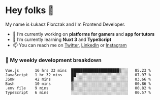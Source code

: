 # Hey folks 👋

My name is Łukasz Florczak and I'm Frontend Developer. 

- 🔭 I’m currently working on **platforms for gamers** and **app for tutors**
- 🌱 I’m currently learning **Nuxt 3** and **TypeScript**
- 📫 You can reach me on [Twitter](https://twitter.com/lukaszflorczak), [LinkedIn](https://pl.linkedin.com/in/lukasz-florczak) or [Instagram](https://instagram.com/lukaszflorczak)


### 🧮 My weekly development breakdown

<!--START_SECTION:waka-->

```text
Vue.js       16 hrs 33 mins  █████████████████████▒░░░   85.23 %
JavaScript   1 hr 32 mins    ██░░░░░░░░░░░░░░░░░░░░░░░   07.97 %
JSON         42 mins         █░░░░░░░░░░░░░░░░░░░░░░░░   03.66 %
Bash         10 mins         ▒░░░░░░░░░░░░░░░░░░░░░░░░   00.86 %
.env file    9 mins          ▒░░░░░░░░░░░░░░░░░░░░░░░░   00.82 %
TypeScript   6 mins          ░░░░░░░░░░░░░░░░░░░░░░░░░   00.57 %
```

<!--END_SECTION:waka-->

<!--
**lukaszflorczak/lukaszflorczak** is a ✨ _special_ ✨ repository because its `README.md` (this file) appears on your GitHub profile.

Here are some ideas to get you started:

- 🔭 I’m currently working on ...
- 🌱 I’m currently learning ...
- 👯 I’m looking to collaborate on ...
- 🤔 I’m looking for help with ...
- 💬 Ask me about ...
- 📫 How to reach me: ...
- 😄 Pronouns: ...
- ⚡ Fun fact: ...
-->
